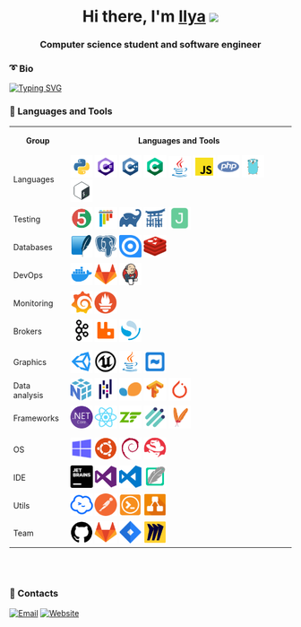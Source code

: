 <h1 align="center">Hi there, I'm <a href="http://ilya.code.tilda.ws" target="_blank">Ilya</a> 
<img src="https://github.com/blackcater/blackcater/raw/main/images/Hi.gif" width="32"/></h1>
<h3 align="center">Computer science student and software engineer</h3>

### :curly_loop: Bio
[![Typing SVG](https://readme-typing-svg.herokuapp.com?color=%2336BCF7&lines=I+am+currently+24+years+old)](https://git.io/typing-svg)

### :hammer: Languages and Tools
<table>
    <tr height="50px">
        <th>Group</th>
        <th>Languages and Tools</th>
    </tr>
    <tr height="50px">
        <td>Languages</td>
        <td>
            <img width ="40px" src="icons/python.svg">
            <img width ="40px" src="icons/c-sharp.svg">
            <img width ="40px" src="icons/c++.svg">
            <img width ="40px" src="icons/c.svg">
            <img width ="40px" src="icons/java.svg">
            <img width ="40px" src="icons/javascript.svg">
            <img width ="40px" src="icons/php.svg">
            <img width ="40px" src="icons/go.svg">
            <img width ="40px" src="icons/bash-colored.svg">
        </td>
    </tr>
    <tr height="50px">
        <td>Testing</td>
        <td>
            <img width ="40px" src="icons/junit.svg">
            <img width ="40px" src="icons/pytest.svg">
            <img width ="40px" src="icons/gradle.svg">
            <img width ="40px" src="icons/jinja.svg">
            <img width ="40px" src="icons/jacoco.svg">
        </td>
    </tr>
    <tr height="50px">
        <td>Databases</td>
        <td>
            <img width ="40px" src="icons/sqlite.svg">
            <img width ="40px" src="icons/postgresql.svg">
            <img width ="40px" src="icons/ninox.svg">
            <img width ="40px" src="icons/redis.svg">
        </td>
    </tr>
    <tr height="50px">
        <td>DevOps</td>
        <td>
            <img width ="40px" src="icons/docker.svg">
            <img width ="40px" src="icons/gitlab.svg">
            <img width ="40px" src="icons/jenkins.svg">
        </td>
    </tr>
    <tr height="50px">
        <td>Monitoring</td>
        <td>
            <img width ="40px" src="icons/grafana.svg">
            <img width ="40px" src="icons/prometheus.svg">
        </td>
    </tr>
    <tr height="50px">
        <td>Brokers</td>
        <td>
            <img width ="40px" src="icons/kafka.svg">
            <img width ="40px" src="icons/rabbitmq.svg">
            <img width ="40px" src="icons/opensearch.svg">
        </td>
    </tr>
    <tr>
        <td></td>
        <td></td>
    </tr>
    <tr height="50px">
        <td>Graphics</td>
        <td>
            <img width ="40px" src="icons/unity.svg">
            <img width ="40px" src="icons/unreal-engine.svg">
            <img width ="40px" src="icons/java-fx.svg">
            <img width ="40px" src="icons/winforms.svg">
        </td>
    </tr>
    <tr height="50px">
        <td>Data analysis</td>
        <td>
            <img width ="40px" src="icons/numpy.svg">
            <img width ="40px" src="icons/pandas.svg">
            <img width ="40px" src="icons/scikit-learn.svg">
            <img width ="40px" src="icons/tensorflow.svg"> 
            <img width ="40px" src="icons/pytorch.svg">
        </td>
    </tr>
    <tr height="50px">
        <td>Frameworks</td>
        <td>
            <img width ="40px" src="icons/net.svg">
            <img width ="40px" src="icons/react.svg">
            <img width ="40px" src="icons/zend.svg">
            <img width ="40px" src="icons/guzzle.svg">
            <img width ="40px" src="icons/maven.svg">
        </td>
    </tr>
    <tr>
        <td></td>
        <td></td>
    </tr>
    <tr height="50px">
        <td>OS</td>
        <td>
            <img width ="40px" src="icons/windows.svg">
            <img width ="40px" src="icons/ubuntu.svg">
            <img width ="40px" src="icons/debian.svg">
            <img width ="40px" src="icons/redhat.svg">
        </td>
    </tr>
    <tr height="50px">
        <td>IDE</td>
        <td>
            <img width ="40px" src="icons/jetbrains.svg">
            <img width ="40px" src="icons/visualstudio.svg">
            <img width ="40px" src="icons/visualstudio-code.svg">
            <img width ="40px" src="icons/wing.svg">
        </td>
    </tr>
    <tr height="50px">
        <td>Utils</td>
        <td>
            <img width ="40px" src="icons/termius.svg">
            <img width ="40px" src="icons/postman.svg">
            <img width ="40px" src="icons/solar-putty.svg">
            <img width ="40px" src="icons/draw-io.svg">
        </td>
    </tr>
    <tr height="50px">
        <td>Team</td>
        <td>
            <img width ="40px" src="icons/github.svg">
            <img width ="40px" src="icons/gitlab.svg">
            <img width ="40px" src="icons/jira.svg">
            <img width ="40px" src="icons/miro.svg">
        </td>
    </tr>
</table>

<br><br>

### :email: Contacts
[![Email](https://img.shields.io/badge/Gmail-D14836?style=for-the-badge&logo=gmail&logoColor=white)](mailto:ilya.kunin@mail.ru)
[![Website](https://img.shields.io/badge/website-000000?style=for-the-badge&logo=About.me&logoColor=white)](http://ilya.code.tilda.ws/)
